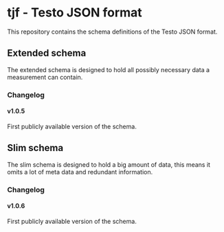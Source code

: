 # tjf - Testo JSON format
This repository contains the schema definitions of the Testo JSON format.

## Extended schema
The extended schema is designed to hold all possibly necessary data a measurement can contain.

### Changelog
#### v1.0.5
First publicly available version of the schema.


## Slim schema
The slim schema is designed to hold a big amount of data, this means it omits a lot of meta data and redundant information.

### Changelog
#### v1.0.6
First publicly available version of the schema.